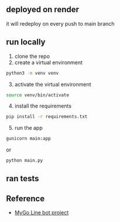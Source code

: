 ## deployed on render
it will redeploy on every push to main branch

## run locally
1. clone the repo
2. create a virtual environment
```bash
python3 -m venv venv
```
3. activate the virtual environment
```bash
source venv/bin/activate
```
4. install the requirements
```bash
pip install -r requirements.txt
```
5. run the app
```bash
gunicorn main:app
```

or 
```bash
python main.py
```

## ran tests

## Reference

- [MyGo Line bot project](https://hackmd.io/@StevenShih-0402/mygorobot)